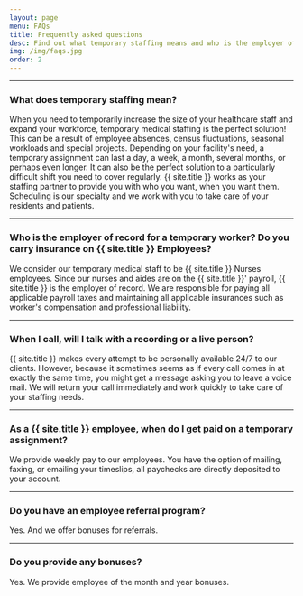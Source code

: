 ```yaml
---
layout: page
menu: FAQs
title: Frequently asked questions
desc: Find out what temporary staffing means and who is the employer of record for a temporary worker. And more information about insurance and payment.
img: /img/faqs.jpg
order: 2
---
```


<hr>

### What does temporary staffing mean?

When you need to temporarily increase the size of your healthcare staff and expand your workforce, temporary medical staffing is the perfect solution! This can be a result of employee absences, census fluctuations, seasonal workloads and special projects. Depending on your facility's need, a temporary assignment can last a day, a week, a month, several months, or perhaps even longer. It can also be the perfect solution to a particularly difficult shift you need to cover regularly. {{ site.title }} works as your staffing partner to provide you with who you want, when you want them. Scheduling is our specialty and we work with you to take care of your residents and patients.

<hr>

### Who is the employer of record for a temporary worker? Do you carry insurance on {{ site.title }} Employees?

We consider our temporary medical staff to be {{ site.title }} Nurses employees. Since our nurses and aides are on the {{ site.title }}' payroll, {{ site.title }} is the employer of record. We are responsible for paying all applicable payroll taxes and maintaining all applicable insurances such as worker's compensation and professional liability.

<hr>

### When I call, will I talk with a recording or a live person?

{{ site.title }} makes every attempt to be personally available 24/7 to our clients. However, because it sometimes seems as if every call comes in at exactly the same time, you might get a message asking you to leave a voice mail. We will return your call immediately and work quickly to take care of your staffing needs.

<hr>

### As a {{ site.title }} employee, when do I get paid on a temporary assignment?

We provide weekly pay to our employees. You have the option of mailing, faxing, or emailing your timeslips, all paychecks are directly deposited to your account.

<hr>

### Do you have an employee referral program?

Yes. And we offer bonuses for referrals.

<hr>

### Do you provide any bonuses?

Yes. We provide employee of the month and year bonuses.
